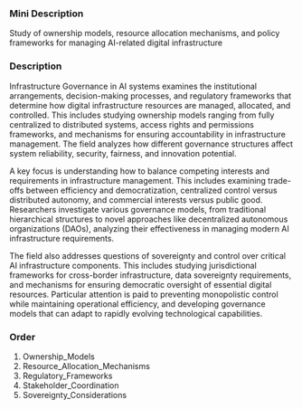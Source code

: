 ### Mini Description

Study of ownership models, resource allocation mechanisms, and policy frameworks for managing AI-related digital infrastructure

### Description

Infrastructure Governance in AI systems examines the institutional arrangements, decision-making processes, and regulatory frameworks that determine how digital infrastructure resources are managed, allocated, and controlled. This includes studying ownership models ranging from fully centralized to distributed systems, access rights and permissions frameworks, and mechanisms for ensuring accountability in infrastructure management. The field analyzes how different governance structures affect system reliability, security, fairness, and innovation potential.

A key focus is understanding how to balance competing interests and requirements in infrastructure management. This includes examining trade-offs between efficiency and democratization, centralized control versus distributed autonomy, and commercial interests versus public good. Researchers investigate various governance models, from traditional hierarchical structures to novel approaches like decentralized autonomous organizations (DAOs), analyzing their effectiveness in managing modern AI infrastructure requirements.

The field also addresses questions of sovereignty and control over critical AI infrastructure components. This includes studying jurisdictional frameworks for cross-border infrastructure, data sovereignty requirements, and mechanisms for ensuring democratic oversight of essential digital resources. Particular attention is paid to preventing monopolistic control while maintaining operational efficiency, and developing governance models that can adapt to rapidly evolving technological capabilities.

### Order

1. Ownership_Models
2. Resource_Allocation_Mechanisms
3. Regulatory_Frameworks
4. Stakeholder_Coordination
5. Sovereignty_Considerations
